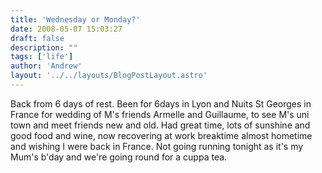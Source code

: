 ```yaml
---
title: 'Wednesday or Monday?'
date: 2008-05-07 15:03:27
draft: false
description: ""
tags: ['life']
author: 'Andrew'
layout: '../../layouts/BlogPostLayout.astro'
---
```


Back from 6 days of rest. Been for 6days in Lyon and Nuits St Georges in France for wedding of M's friends Armelle and Guillaume, to see M's uni town and meet friends new and old. Had great time, lots of sunshine and good food and wine, now recovering at work breaktime almost hometime and wishing I were back in France. Not going running tonight as it's my Mum's b'day and we're going round for a cuppa tea.
